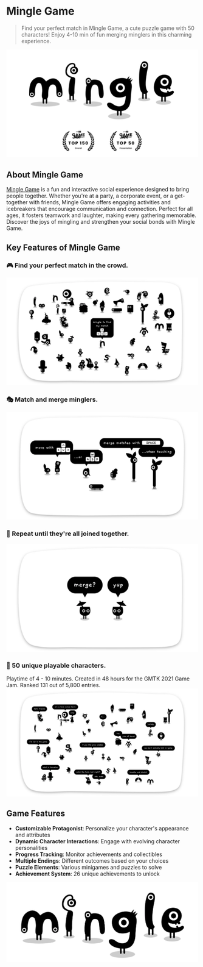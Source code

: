 # Mingle Game

> Find your perfect match in Mingle Game, a cute puzzle game with 50 characters! Enjoy 4-10 min of fun merging minglers in this charming experience. 

![Mingle Game](images/mingle-download-head.webp)

## About Mingle Game

[Mingle Game](https://minglegame.store/) is a fun and interactive social experience designed to bring people together. Whether you're at a party, a corporate event, or a get-together with friends, Mingle Game offers engaging activities and icebreakers that encourage communication and connection. Perfect for all ages, it fosters teamwork and laughter, making every gathering memorable. Discover the joys of mingling and strengthen your social bonds with Mingle Game.

## Key Features of Mingle Game

### 🎮 Find your perfect match in the crowd.
![Mingle Game](images/mingle-pic-1.webp)

### 🎭 Match and merge minglers.
![Mingle Game](images/mingle-pic-2.webp)

### 🎨 Repeat until they're all joined together.
![Mingle Game](images/mingle-pic-3.webp)

### 🎵 50 unique playable characters.
Playtime of 4 - 10 minutes.
Created in 48 hours for the GMTK 2021 Game Jam.
Ranked 131 out of 5,800 entries.
![Mingle Game](images/mingle-pic-4.webp)

## Game Features

- **Customizable Protagonist**: Personalize your character's appearance and attributes
- **Dynamic Character Interactions**: Engage with evolving character personalities
- **Progress Tracking**: Monitor achievements and collectibles
- **Multiple Endings**: Different outcomes based on your choices
- **Puzzle Elements**: Various minigames and puzzles to solve
- **Achievement System**: 26 unique achievements to unlock


![Mingle Game](images/mingle-faq.webp)
